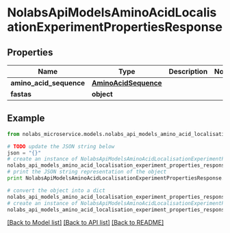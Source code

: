 # NolabsApiModelsAminoAcidLocalisationExperimentPropertiesResponse


## Properties

Name | Type | Description | Notes
------------ | ------------- | ------------- | -------------
**amino_acid_sequence** | [**AminoAcidSequence**](AminoAcidSequence.md) |  | 
**fastas** | **object** |  | 

## Example

```python
from nolabs_microservice.models.nolabs_api_models_amino_acid_localisation_experiment_properties_response import NolabsApiModelsAminoAcidLocalisationExperimentPropertiesResponse

# TODO update the JSON string below
json = "{}"
# create an instance of NolabsApiModelsAminoAcidLocalisationExperimentPropertiesResponse from a JSON string
nolabs_api_models_amino_acid_localisation_experiment_properties_response_instance = NolabsApiModelsAminoAcidLocalisationExperimentPropertiesResponse.from_json(json)
# print the JSON string representation of the object
print NolabsApiModelsAminoAcidLocalisationExperimentPropertiesResponse.to_json()

# convert the object into a dict
nolabs_api_models_amino_acid_localisation_experiment_properties_response_dict = nolabs_api_models_amino_acid_localisation_experiment_properties_response_instance.to_dict()
# create an instance of NolabsApiModelsAminoAcidLocalisationExperimentPropertiesResponse from a dict
nolabs_api_models_amino_acid_localisation_experiment_properties_response_form_dict = nolabs_api_models_amino_acid_localisation_experiment_properties_response.from_dict(nolabs_api_models_amino_acid_localisation_experiment_properties_response_dict)
```
[[Back to Model list]](../README.md#documentation-for-models) [[Back to API list]](../README.md#documentation-for-api-endpoints) [[Back to README]](../README.md)


